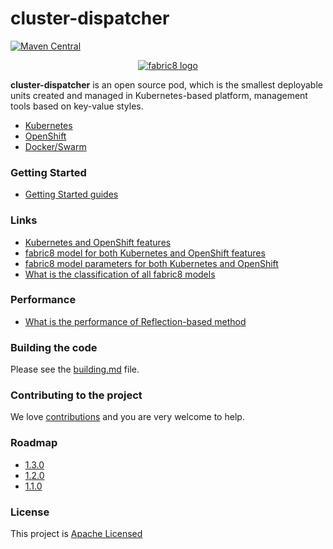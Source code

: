 cluster-dispatcher
=======

[![Maven Central](https://maven-badges.herokuapp.com/maven-central/io.fabric8/fabric8-project/badge.svg?style=flat-square)](https://maven-badges.herokuapp.com/maven-central/io.fabric8/fabric8-project/)

<p align="center">
  <a href="https://github.com/is-dream/cluster-dispatcher">
  	<img src="https://avatars1.githubusercontent.com/u/19262176?s=200&v=4" alt="fabric8 logo"/>
  </a>
</p>

<b>cluster-dispatcher</b> is an open source pod, which is the smallest deployable units created and managed in Kubernetes-based platform, management tools based on key-value styles.

* <a href="http://kubernetes.io/">Kubernetes</a>
* <a href="http://https://www.openshift.com/">OpenShift</a>
* <a href="https://www.docker.com/">Docker/Swarm</a>

### Getting Started

* [Getting Started guides](get-started.md)


### Links

* [Kubernetes and OpenShift features](docs/yaml-kinds.md)
* [fabric8 model for both Kubernetes and OpenShift features](docs/kind-models.md) 
* [fabric8 model parameters for both Kubernetes and OpenShift](docs/model-parameters.md)
* [What is the classification of all fabric8 models](docs/yaml-classification.md)

### Performance

* [What is the performance of Reflection-based method](docs/perf-test.md)

### Building the code

Please see the [building.md](docs/building.md) file.

### Contributing to the project

We love [contributions](docs/contributing.md) and you are very welcome to help.

### Roadmap

* [1.3.0](docs/roadmap-1.3.0.md)
* [1.2.0](docs/roadmap-1.2.0.md)
* [1.1.0](docs/roadmap-1.1.0.md)


### License

This project is [Apache Licensed](license.txt)
